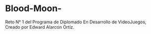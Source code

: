 # Blood-Moon-
Reto N° 1 del Programa de Diplomado En Desarrollo de VideoJuegos, Creado por Edward Alarcon Ortíz.
